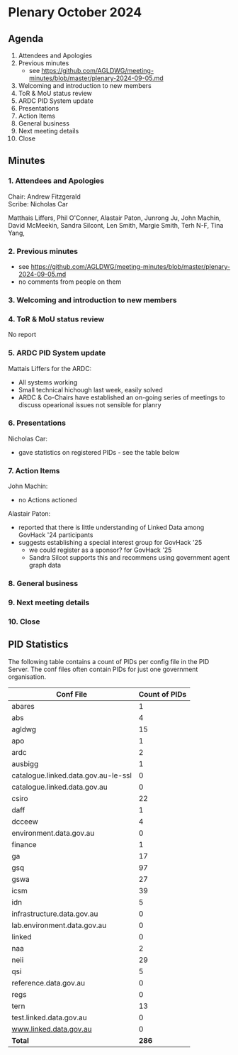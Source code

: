# Plenary October 2024

## Agenda

1. Attendees and Apologies
2. Previous minutes
   * see https://github.com/AGLDWG/meeting-minutes/blob/master/plenary-2024-09-05.md
3. Welcoming and introduction to new members
4. ToR & MoU status review
5. ARDC PID System update
6. Presentations
7. Action Items
8. General business
9. Next meeting details
10. Close

## Minutes

### 1. Attendees and Apologies

Chair: Andrew Fitzgerald  
Scribe: Nicholas Car  

Matthais Liffers, Phil O'Conner, Alastair Paton, Junrong Ju, John Machin, David McMeekin, Sandra Silcont, Len Smith, Margie Smith, Terh N-F, Tina Yang, 

### 2. Previous minutes

* see https://github.com/AGLDWG/meeting-minutes/blob/master/plenary-2024-09-05.md
* no comments from people on them
     
### 3. Welcoming and introduction to new members
### 4. ToR & MoU status review

No report

### 5. ARDC PID System update

Mattais Liffers for the ARDC:

* All systems working
* Small technical hichough last week, easily solved
* ARDC & Co-Chairs have established an on-going series of meetings to discuss opearional issues not sensible for planry

### 6. Presentations

Nicholas Car:

* gave statistics on registered PIDs - see the table below

### 7. Action Items

John Machin:

* no Actions actioned

Alastair Paton:

* reported that there is little understanding of Linked Data among GovHack '24 participants
* suggests establishing a special interest group for GovHack '25
    * we could register as a sponsor? for GovHack '25
    * Sandra Silcot supports this and recommens using government agent graph data 

### 8. General business
### 9. Next meeting details
### 10. Close

## PID Statistics

The following table contains a count of PIDs per config file in the PID Server. The conf files often contain PIDs for just one government organisation.

Conf File | Count of PIDs
--- | ---
abares | 1
abs | 4
agldwg | 15
apo | 1
ardc | 2
ausbigg | 1
catalogue.linked.data.gov.au-le-ssl | 0
catalogue.linked.data.gov.au | 0
csiro | 22
daff | 1
dcceew | 4
environment.data.gov.au | 0
finance | 1
ga | 17
gsq | 97
gswa | 27
icsm | 39
idn | 5
infrastructure.data.gov.au | 0
lab.environment.data.gov.au | 0
linked | 0
naa | 2
neii | 29
qsi | 5
reference.data.gov.au | 0
regs | 0
tern | 13
test.linked.data.gov.au | 0
www.linked.data.gov.au | 0
**Total** | **286**
	

